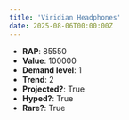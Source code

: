 ```yaml
---
title: 'Viridian Headphones'
date: 2025-08-06T00:00:00Z
---
```

- **RAP**: 85550
- **Value**: 100000
- **Demand level**: 1
- **Trend**: 2
- **Projected?**: True
- **Hyped?**: True
- **Rare?**: True
